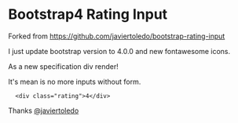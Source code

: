 # Bootstrap4 Rating Input

Forked from https://github.com/javiertoledo/bootstrap-rating-input

I just update bootstrap version to 4.0.0 and new fontawesome icons.

As a new specification div render! 

It's mean is no more inputs without form.  

```
  <div class="rating">4</div>
```

Thanks [@javiertoledo](https://github.com/javiertoledo)

